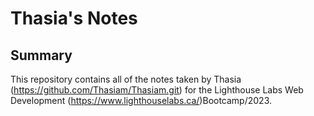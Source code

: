 # Thasia's Notes

## Summary 

This repository contains all of the notes taken by Thasia (https://github.com/Thasiam/Thasiam.git) for the Lighthouse Labs Web Development (https://www.lighthouselabs.ca/)Bootcamp/2023.
